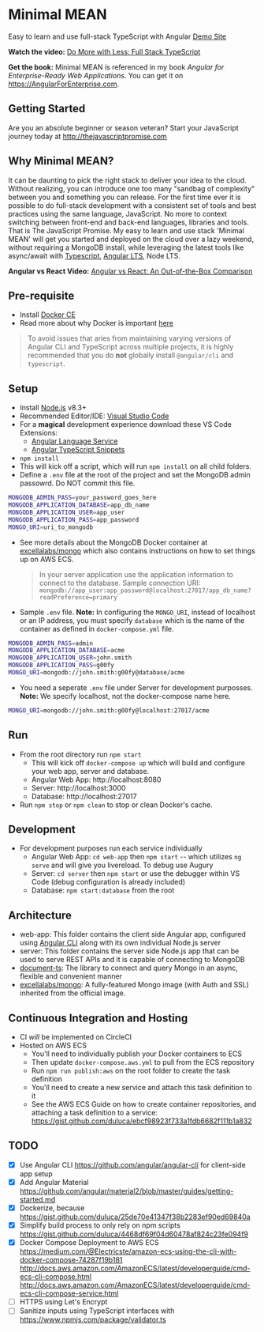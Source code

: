 # Minimal MEAN

Easy to learn and use full-stack TypeScript with Angular
[Demo Site](http://minimalmean.excellalabs.com/)

**Watch the video:** [Do More with Less: Full Stack TypeScript](https://youtu.be/gi1neXh0uKE?list=PLtevgo7IoQizTQdXtRKEXGguTQbL0F01_)

**Get the book:** Minimal MEAN is referenced in my book _Angular for Enterprise-Ready Web Applications_. You can get it on https://AngularForEnterprise.com.

## Getting Started

Are you an absolute beginner or season veteran? Start your JavaScript journey today at http://thejavascriptpromise.com

## Why Minimal MEAN?

It can be daunting to pick the right stack to deliver your idea to the cloud. Without realizing, you can introduce one too many "sandbag of complexity" between you and something you can release. For the first time ever it is possible to do full-stack development with a consistent set of tools and best practices using the same language, JavaScript. No more to context switching between front-end and back-end languages, libraries and tools. That is The JavaScript Promise. My easy to learn and use stack 'Minimal MEAN' will get you started and deployed on the cloud over a lazy weekend, without requiring a MongoDB install, while leveraging the latest tools like async/await with [Typescript](), [Angular LTS](https://www.excella.com/insights/the-best-new-feature-of-angular-4), Node LTS.

**Angular vs React Video:** [Angular vs React: An Out-of-the-Box Comparison](https://youtu.be/IQr5STWB_HM?list=PLtevgo7IoQizTQdXtRKEXGguTQbL0F01_)

## Pre-requisite

* Install [Docker CE](https://www.docker.com/community-edition)
* Read more about why Docker is important [here](https://gist.github.com/duluca/25de70e41347f38b2283ef90ed69840a)

> To avoid issues that aries from maintaining varying versions of Angular CLI and TypeScript across multiple projects, it is highly recommended that you do **not** globally install `@angular/cli` and `typescript`.

## Setup

* Install [Node.js](https://nodejs.org/en/) v8.3+
* Recommended Editor/IDE: [Visual Studio Code](https://code.visualstudio.com/)
* For a **magical** development experience download these VS Code Extensions:
  * [Angular Language Service](https://marketplace.visualstudio.com/items?itemName=Angular.ng-template)
  * [Angular TypeScript Snippets](https://marketplace.visualstudio.com/items?itemName=johnpapa.Angular2)
* `npm install`
* This will kick off a script, which will run `npm install` on all child folders.
* Define a `.env` file at the root of the project and set the MongoDB admin passowrd. Do NOT commit this file.

```Bash
MONGODB_ADMIN_PASS=your_password_goes_here
MONGODB_APPLICATION_DATABASE=app_db_name
MONGODB_APPLICATION_USER=app_user
MONGODB_APPLICATION_PASS=app_password
MONGO_URI=uri_to_mongodb
```

* See more details about the MongoDB Docker container at [excellalabs/mongo](https://github.com/excellalabs/mongo-docker) which also contains instructions on how to set things up on AWS ECS.

  > In your server application use the application information to connect to the database.
  > Sample connection URI: `mongodb://app_user:app_password@localhost:27017/app_db_name?readPreference=primary`

* Sample `.env` file. **Note:** In configuring the `MONGO_URI`, instead of localhost or an IP address, you must specify `database` which is the name of the container as defined in `docker-compose.yml` file.

```Bash
MONGODB_ADMIN_PASS=admin
MONGODB_APPLICATION_DATABASE=acme
MONGODB_APPLICATION_USER=john.smith
MONGODB_APPLICATION_PASS=g00fy
MONGO_URI=mongodb://john.smith:g00fy@database/acme
```

* You need a seperate `.env` file under Server for development purposses. **Note:** We specify localhost, not the docker-compose name here.

```Bash
MONGO_URI=mongodb://john.smith:g00fy@localhost:27017/acme
```

## Run

* From the root directory run `npm start`
  * This will kick off `docker-compose up` which will build and configure your web app, server and database.
  * Angular Web App: http://localhost:8080
  * Server: http://localhost:3000
  * Database: http://localhost:27017
* Run `npm stop` or `npm clean` to stop or clean Docker's cache.

## Development

* For development purposes run each service individually
  * Angular Web App: `cd web-app` then `npm start` -- which utilizes `ng serve` and will give you livereload. To debug use Augury
  * Server: `cd server` then `npm start` or use the debugger within VS Code (debug configuration is already included)
  * Database: `npm start:database` from the root

## Architecture

* web-app: This folder contains the client side Angular app, configured using [Angular CLI](https://github.com/angular/angular-cli) along with its own individual Node.js server
* server: This folder contains the server side Node.js app that can be used to serve REST APIs and it is capable of connecting to MongoDB
* [document-ts](https://github.com/duluca/documentts): The library to connect and query Mongo in an async, flexible and convenient manner
* [excellalabs/mongo](https://hub.docker.com/r/excellalabs/mongo/): A fully-featured Mongo image (with Auth and SSL) inherited from the official image.

## Continuous Integration and Hosting

* CI _will_ be implemented on CircleCI
* Hosted on AWS ECS
  * You'll need to individually publish your Docker containers to ECS
  * Then update `docker-compose.aws.yml` to pull from the ECS repository
  * Run `npm run publish:aws` on the root folder to create the task definition
  * You'll need to create a new service and attach this task definition to it
  * See the AWS ECS Guide on how to create container repositories, and attaching a task definition to a service: https://gist.github.com/duluca/ebcf98923f733a1fdb6682f111b1a832

## TODO

* [x] Use Angular CLI https://github.com/angular/angular-cli for client-side app setup
* [x] Add Angular Material https://github.com/angular/material2/blob/master/guides/getting-started.md
* [x] Dockerize, because https://gist.github.com/duluca/25de70e41347f38b2283ef90ed69840a
* [x] Simplify build process to only rely on npm scripts https://gist.github.com/duluca/4468df69f04d60478af824c23fe094f9
* [x] Docker Compose Deployment to AWS ECS https://medium.com/@Electricste/amazon-ecs-using-the-cli-with-docker-compose-74287f19b181 http://docs.aws.amazon.com/AmazonECS/latest/developerguide/cmd-ecs-cli-compose.html http://docs.aws.amazon.com/AmazonECS/latest/developerguide/cmd-ecs-cli-compose-service.html
* [ ] HTTPS using Let's Encrypt
* [ ] Sanitize inputs using TypeScript interfaces with https://www.npmjs.com/package/validator.ts
